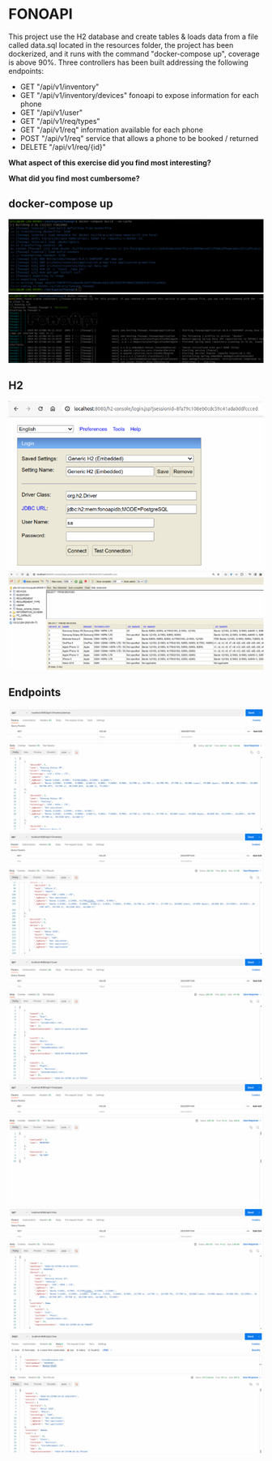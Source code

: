 # FONOAPI

This project use the H2 database and create tables & loads data from a file called data.sql located in the resources 
folder, the project has been dockerized, and it runs with the command "docker-compose up", coverage is above 90%. Three
controllers has been built addressing the following endpoints:

* GET "/api/v1/inventory"
* GET "/api/v1/inventory/devices" fonoapi to expose information for each phone
* GET "/api/v1/user"
* GET "/api/v1/req/types"
* GET "/api/v1/req" information available for each phone
* POST "/api/v1/req" service that allows a phone to be booked / returned
* DELETE "/api/v1/req/{id}"

**What aspect of this exercise did you find most interesting?**  


**What did you find most cumbersome?**  


## docker-compose up

![Forcing Dockerfile](./images/Screenshot%20from%202024-03-22%2003-33-56.png)  
![Spin up instance](./images/Screenshot%20from%202024-03-22%2003-34-14.png)  

## H2

![H2 Login Console](./images/Screenshot%20from%202024-03-22%2003-40-28.png)  
![H2 Database](./images/Screenshot%20from%202024-03-22%2003-40-59.png)  

## Endpoints

![Endpoint1](./images/Screenshot%20from%202024-03-22%2003-45-57.png)  
![Endpoint2](./images/Screenshot%20from%202024-03-22%2003-45-59.png)  
![Endpoint3](./images/Screenshot%20from%202024-03-22%2003-46-00.png)  
![Endpoint4](./images/Screenshot%20from%202024-03-22%2003-46-01.png)  
![Endpoint5](./images/Screenshot%20from%202024-03-22%2003-46-02.png)  
![Endpoint6](./images/Screenshot%20from%202024-03-22%2003-46-04.png)  

